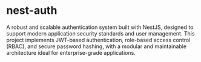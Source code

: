 # nest-auth
A robust and scalable authentication system built with NestJS, designed to support modern application security standards and user management. This project implements JWT-based authentication, role-based access control (RBAC), and secure password hashing, with a modular and maintainable architecture ideal for enterprise-grade applications.
